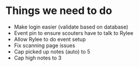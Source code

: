 # Things we need to do

- Make login easier (validate based on database)
- Event pin to ensure scouters have to talk to Rylee
- Allow Rylee to do event setup
- Fix scanning page issues
- Cap picked up notes (auto) to 5
- Cap high notes to 3
